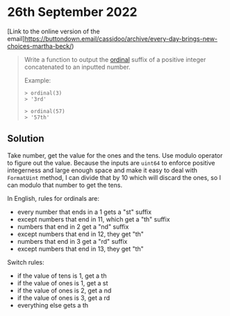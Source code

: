 # 26th September 2022


[Link to the online version of the email]https://buttondown.email/cassidoo/archive/every-day-brings-new-choices-martha-beck/)

> Write a function to output the [ordinal](https://en.wikipedia.org/wiki/Ordinal_numeral) suffix of a positive integer concatenated to an inputted number.
>
> Example:
> ```shell
> > ordinal(3)
> > '3rd'
>
> > ordinal(57)
> > '57th'
> ```

## Solution

Take number, get the value for the ones and the tens. Use modulo operator to figure out the value. Because the inputs are `uint64` to enforce positive integerness and large enough space and make it easy to deal with `FormatUint` method, I can divide that by 10 which will discard the ones, so I can modulo that number to get the tens.

In English, rules for ordinals are:
* every number that ends in a 1 gets a "st" suffix
* except numbers that end in 11, which get a "th" suffix
* numbers that end in 2 get a "nd" suffix
* except numbers that end in 12, they get "th"
* numbers that end in 3 get a "rd" suffix
* except numbers that end in 13, they get "th"

Switch rules:
* if the value of tens is 1, get a th
* if the value of ones is 1, get a st
* if the value of ones is 2, get a nd
* if the value of ones is 3, get a rd
* everything else gets a th
